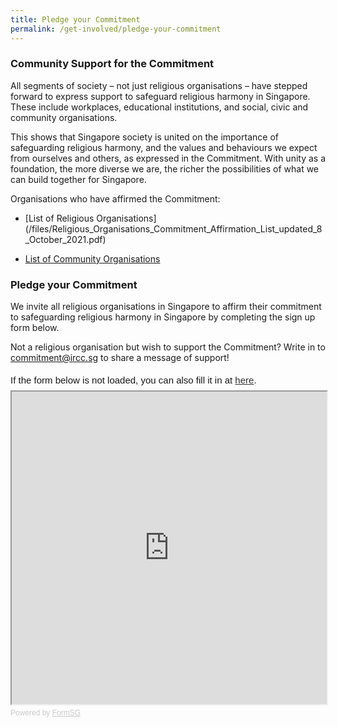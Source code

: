 ```yaml
---
title: Pledge your Commitment
permalink: /get-involved/pledge-your-commitment
---
```

### Community Support for the Commitment

All segments of society – not just religious organisations – have stepped forward to express support to safeguard religious harmony in Singapore. These include workplaces, educational institutions, and social, civic and community organisations. 

This shows that Singapore society is united on the importance of safeguarding religious harmony, and the values and behaviours we expect from ourselves and others, as expressed in the Commitment. With unity as a foundation, the more diverse we are, the richer the possibilities of what we can build together for Singapore.

Organisations who have affirmed the Commitment:

* [List of Religious Organisations]
(/files/Religious_Organisations_Commitment_Affirmation_List_updated_8_October_2021.pdf)

* [List of Community Organisations](/files/Community_Support_for_Commitment.pdf)

### Pledge your Commitment

We invite all religious organisations in Singapore to affirm their commitment to safeguarding religious harmony in Singapore by completing the sign up form below. 

Not a religious organisation but wish to support the Commitment? Write in to [commitment@ircc.sg](mailto:commitment@ircc.sg) to share a message of support!

<div style="font-family:Sans-Serif;font-size:15px;color:#000;opacity:0.9;padding-top:5px;padding-bottom:8px">If the form below is not loaded, you can also fill it in at <a href="https://form.gov.sg/60af645f1f455b0012269b75">here</a>.</div>

<!-- Change the width and height values to suit you best -->
<iframe id="iframe" src="https://form.gov.sg/60af645f1f455b0012269b75" style="width:100%;height:500px"></iframe>

<div style="font-family:Sans-Serif;font-size:12px;color:#999;opacity:0.5;padding-top:5px">Powered by <a href="https://form.gov.sg" style="color: #999">FormSG</a></div>